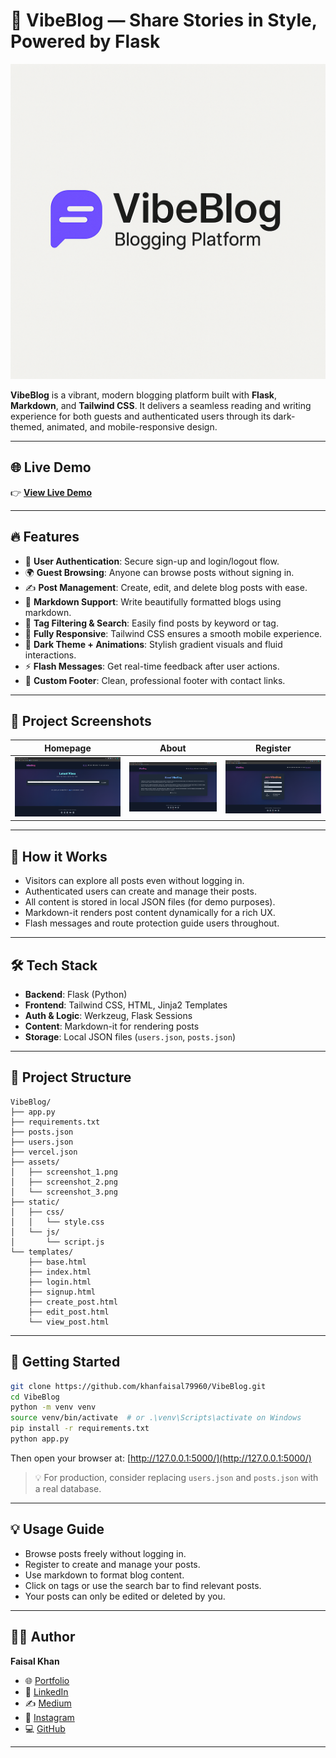 # 🎉 VibeBlog — Share Stories in Style, Powered by Flask

![Cover](./assets/cover_page.png)

**VibeBlog** is a vibrant, modern blogging platform built with **Flask**, **Markdown**, and **Tailwind CSS**. It delivers a seamless reading and writing experience for both guests and authenticated users through its dark-themed, animated, and mobile-responsive design.

---

## 🌐 Live Demo

👉 [**View Live Demo**](https://vibe-blog-ten.vercel.app)

---

## 🔥 Features

- 🔐 **User Authentication**: Secure sign-up and login/logout flow.
- 🌍 **Guest Browsing**: Anyone can browse posts without signing in.
- ✍️ **Post Management**: Create, edit, and delete blog posts with ease.
- 📝 **Markdown Support**: Write beautifully formatted blogs using markdown.
- 🎯 **Tag Filtering & Search**: Easily find posts by keyword or tag.
- 📱 **Fully Responsive**: Tailwind CSS ensures a smooth mobile experience.
- 🎨 **Dark Theme + Animations**: Stylish gradient visuals and fluid interactions.
- ⚡ **Flash Messages**: Get real-time feedback after user actions.
- 🦶 **Custom Footer**: Clean, professional footer with contact links.

---

## 📸 Project Screenshots

| Homepage | About | Register |
|----------|------------|-------------|
| ![Homepage](./assets/screenshot_1.png) | ![Post](./assets/screenshot_2.png) | ![Create](./assets/screenshot_3.png) |

---

## 🧠 How it Works

- Visitors can explore all posts even without logging in.
- Authenticated users can create and manage their posts.
- All content is stored in local JSON files (for demo purposes).
- Markdown-it renders post content dynamically for a rich UX.
- Flash messages and route protection guide users throughout.

---

## 🛠️ Tech Stack

- **Backend**: Flask (Python)
- **Frontend**: Tailwind CSS, HTML, Jinja2 Templates
- **Auth & Logic**: Werkzeug, Flask Sessions
- **Content**: Markdown-it for rendering posts
- **Storage**: Local JSON files (`users.json`, `posts.json`)

---

## 📁 Project Structure

```
VibeBlog/
├── app.py
├── requirements.txt
├── posts.json
├── users.json
├── vercel.json
├── assets/
│   ├── screenshot_1.png
│   ├── screenshot_2.png
│   └── screenshot_3.png
├── static/
│   ├── css/
│   │   └── style.css
│   └── js/
│       └── script.js
└── templates/
    ├── base.html
    ├── index.html
    ├── login.html
    ├── signup.html
    ├── create_post.html
    ├── edit_post.html
    └── view_post.html
```

---

## 🚀 Getting Started

```bash
git clone https://github.com/khanfaisal79960/VibeBlog.git
cd VibeBlog
python -m venv venv
source venv/bin/activate  # or .\venv\Scripts\activate on Windows
pip install -r requirements.txt
python app.py
```

Then open your browser at: [http://127.0.0.1:5000/](http://127.0.0.1:5000/)

> 💡 For production, consider replacing `users.json` and `posts.json` with a real database.

---

## 💡 Usage Guide

- Browse posts freely without logging in.
- Register to create and manage your posts.
- Use markdown to format blog content.
- Click on tags or use the search bar to find relevant posts.
- Your posts can only be edited or deleted by you.

---

## 🙋‍♂️ Author

**Faisal Khan**

- 🌐 [Portfolio](https://khanfaisal.netlify.app)
- 💼 [LinkedIn](https://www.linkedin.com/in/khanfaisal79960)
- ✍️ [Medium](https://medium.com/@khanfaisal79960)
- 📸 [Instagram](https://instagram.com/mr._perfect_1004)
- 💻 [GitHub](https://github.com/khanfaisal79960)

---
